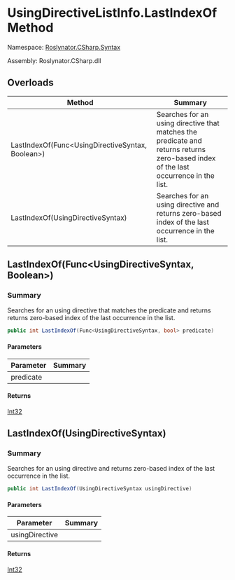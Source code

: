# UsingDirectiveListInfo\.LastIndexOf Method

Namespace: [Roslynator.CSharp.Syntax](../../README.md)

Assembly: Roslynator\.CSharp\.dll

## Overloads

| Method | Summary |
| ------ | ------- |
| LastIndexOf\(Func\<UsingDirectiveSyntax, Boolean>\) | Searches for an using directive that matches the predicate and returns returns zero\-based index of the last occurrence in the list\. |
| LastIndexOf\(UsingDirectiveSyntax\) | Searches for an using directive and returns zero\-based index of the last occurrence in the list\. |

## LastIndexOf\(Func\<UsingDirectiveSyntax, Boolean>\)

### Summary

Searches for an using directive that matches the predicate and returns returns zero\-based index of the last occurrence in the list\.

```csharp
public int LastIndexOf(Func<UsingDirectiveSyntax, bool> predicate)
```

#### Parameters

| Parameter | Summary |
| --------- | ------- |
| predicate | |

#### Returns

[Int32](https://docs.microsoft.com/en-us/dotnet/api/system.int32)




## LastIndexOf\(UsingDirectiveSyntax\)

### Summary

Searches for an using directive and returns zero\-based index of the last occurrence in the list\.

```csharp
public int LastIndexOf(UsingDirectiveSyntax usingDirective)
```

#### Parameters

| Parameter | Summary |
| --------- | ------- |
| usingDirective | |

#### Returns

[Int32](https://docs.microsoft.com/en-us/dotnet/api/system.int32)




